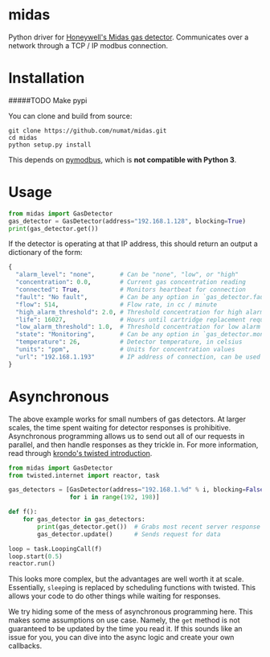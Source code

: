 midas
=====

Python driver for [Honeywell's Midas gas detector](http://www.honeywellanalytics.com/en/products/Midas).
Communicates over a network through a TCP / IP modbus connection.

Installation
============

#####TODO Make pypi

You can clone and build from source:

```
git clone https://github.com/numat/midas.git
cd midas
python setup.py install
```

This depends on [pymodbus](https://github.com/bashwork/pymodbus), which is **not
compatible with Python 3**.

Usage
=====

```python
from midas import GasDetector
gas_detector = GasDetector(address="192.168.1.128", blocking=True)
print(gas_detector.get())
```

If the detector is operating at that IP address, this should return an output
a dictionary of the form:

```python
{
  "alarm_level": "none",       # Can be "none", "low", or "high"
  "concentration": 0.0,        # Current gas concentration reading
  "connected": True,           # Monitors heartbeat for connection
  "fault": "No fault",         # Can be any option in `gas_detector.fault_status_options`
  "flow": 514,                 # Flow rate, in cc / minute
  "high_alarm_threshold": 2.0, # Threshold concentration for high alarm trigger
  "life": 16027,               # Hours until cartridge replacement required
  "low_alarm_threshold": 1.0,  # Threshold concentration for low alarm trigger
  "state": "Monitoring",       # Can be any option in `gas_detector.monitoring_status_options`
  "temperature": 26,           # Detector temperature, in celsius
  "units": "ppm",              # Units for concentration values
  "url": "192.168.1.193"       # IP address of connection, can be used to link to Honeywell's own web interface
}
```

Asynchronous
============

The above example works for small numbers of gas detectors. At larger scales, the time spent waiting for detector responses is prohibitive. Asynchronous programming
allows us to send out all of our requests in parallel, and then handle responses as
they trickle in. For more information, read through
[krondo's twisted introduction](http://krondo.com/?page_id=1327).

```python
from midas import GasDetector
from twisted.internet import reactor, task

gas_detectors = [GasDetector(address="192.168.1.%d" % i, blocking=False)
                 for i in range(192, 198)]

def f():
    for gas_detector in gas_detectors:
        print(gas_detector.get())  # Grabs most recent server response
        gas_detector.update()      # Sends request for data

loop = task.LoopingCall(f)
loop.start(0.5)
reactor.run()
```

This looks more complex, but the advantages are well worth it at scale. Essentially,
`sleep`ing is replaced by scheduling functions with twisted. This allows your code
to do other things while waiting for responses.

We try hiding some of the mess of asynchronous programming here. This makes some
assumptions on use case. Namely, the `get` method is not guaranteed to be
updated by the time you read it. If this sounds like an issue for you, you can
dive into the async logic and create your own callbacks.
